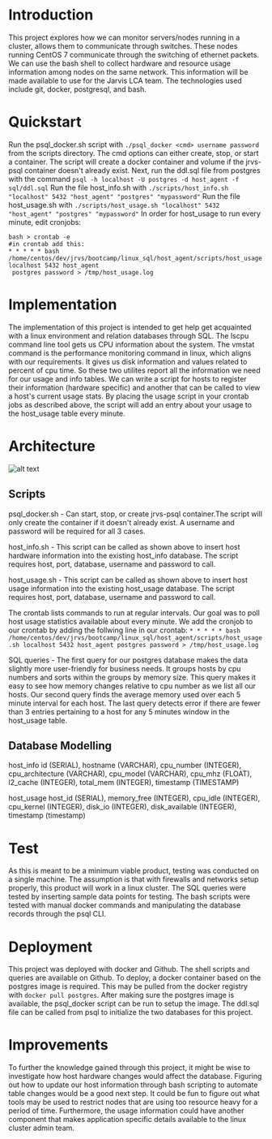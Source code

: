 # Introduction
This project explores how we can monitor servers/nodes running in a cluster, allows them to communicate through switches.
These nodes running CentOS 7 communicate through the switching of ethernet packets. We can use the bash shell
to collect hardware and resource usage information among nodes on the same network. This information will be made available
to use for the Jarvis LCA team. The technologies used include git, docker, postgresql, and bash.

# Quickstart
Run the psql_docker.sh script with `./psql_docker <cmd> username password` from the scripts directory. The cmd options 
can either create, stop, or start a container. The script will create a docker container and volume if the jrvs-psql container 
doesn't already exist. Next, run the ddl.sql file from postgres with the command `psql -h localhost -U postgres -d host_agent -f sql/ddl.sql`
Run the file host_info.sh with `./scripts/host_info.sh "localhost" 5432 "host_agent" "postgres" "mypassword"`
Run the file host_usage.sh with `./scripts/host_usage.sh "localhost" 5432 "host_agent" "postgres" "mypassword"`
In order for host_usage to run every minute, edit cronjobs: 
```
bash > crontab -e
#in crontab add this:
* * * * * bash /home/centos/dev/jrvs/bootcamp/linux_sql/host_agent/scripts/host_usage.sh localhost 5432 host_agent
 postgres password > /tmp/host_usage.log
```
# Implementation 
The implementation of this project is intended to get help get acquainted with a linux environment and relation databases
through SQL. The lscpu command line tool gets us CPU information about the system. The vmstat command
is the performance monitoring command in linux, which aligns with our requirements. It gives us disk information and values
related to percent of cpu time. So these two utilites report all the information we need for our
usage and info tables. We can write a script for hosts to register their information (hardware specific) and another
that can be called to view a host's current usage stats. By placing the usage script in your crontab jobs as described
above, the script will add an entry about your usage to the host_usage table every minute.

# Architecture
![alt text](linux_sql/assets/architecture_mock "Logo Title Text 1")

## Scripts
psql_docker.sh - Can start, stop, or create jrvs-psql container.The script will only create the container if it doesn't 
already exist. A username and password will be required for all 3 cases. 

host_info.sh - This script can be called as shown above to insert host hardware information into the
existing host_info database. The script requires host, port, database, username and password to call.

host_usage.sh - This script can be called as shown above to insert host usage information into the
existing host_usage database. The script requires host, port, database, username and password to call.

The crontab lists commands to run at regular intervals. Our goal was to poll host usage statistics
available about every minute. We add the cronjob to our crontab by adding the follwing line in our crontab:
`* * * * * bash /home/centos/dev/jrvs/bootcamp/linux_sql/host_agent/scripts/host_usage.sh localhost 5432 host_agent
postgres password > /tmp/host_usage.log`

SQL queries - The first query for our postgres database makes the data slightly more user-friendly for business needs. 
It groups hosts by cpu numbers and sorts within the groups by memory size. This query makes it easy to see how memory changes
relative to cpu number as we list all our hosts. Our second query finds the average memory used over each 5 minute interval 
for each host. The last query detects error if there are fewer than 3 entries pertaining to a host for any 5 minutes window 
in the host_usage table. 

## Database Modelling
host_info
    id (SERIAL), hostname (VARCHAR), cpu_number (INTEGER), cpu_architecture (VARCHAR), cpu_model (VARCHAR), 
    cpu_mhz (FLOAT), l2_cache (INTEGER), total_mem (INTEGER), timestamp (TIMESTAMP)

host_usage
    host_id (SERIAL), memory_free (INTEGER), cpu_idle (INTEGER), cpu_kernel (INTEGER), disk_io (INTEGER),
    disk_available (INTEGER), timestamp (timestamp)
# Test
As this is meant to be a minimum viable product, testing was conducted on a single machine. The assumption is
that with firewalls and networks setup properly, this product will work in a linux cluster. The SQL queries were 
tested by inserting sample data points for testing. The bash scripts were tested with manual docker
commands and manipulating the database records through the psql CLI. 

# Deployment
This project was deployed with docker and Github. The shell scripts and queries are available on
Github. To deploy, a docker container based on the postgres image is required. This may be pulled from 
the docker registry with `docker pull postgres`. After making sure the postgres image is available,
the psql_docker script can be run to setup the image. The ddl.sql file can be called from psql to initialize 
the two databases for this project.

# Improvements 
To further the knowledge gained through this project, it might be wise to investigate how host hardware
changes would affect the database. Figuring out how to update our host information through bash scripting to 
automate table changes would be a good next step. It could be fun to figure out what tools may 
be used to restrict nodes that are using too resource heavy for a period of time. Furthermore, the usage information
could have another component that makes application specific details available to the linux cluster admin team.

